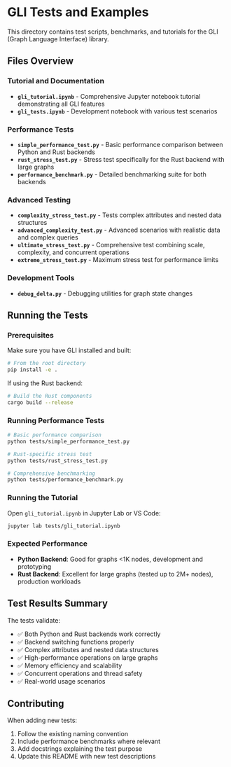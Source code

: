 # GLI Tests and Examples

This directory contains test scripts, benchmarks, and tutorials for the GLI (Graph Language Interface) library.

## Files Overview

### Tutorial and Documentation
- **`gli_tutorial.ipynb`** - Comprehensive Jupyter notebook tutorial demonstrating all GLI features
- **`gli_tests.ipynb`** - Development notebook with various test scenarios

### Performance Tests
- **`simple_performance_test.py`** - Basic performance comparison between Python and Rust backends
- **`rust_stress_test.py`** - Stress test specifically for the Rust backend with large graphs
- **`performance_benchmark.py`** - Detailed benchmarking suite for both backends

### Advanced Testing
- **`complexity_stress_test.py`** - Tests complex attributes and nested data structures
- **`advanced_complexity_test.py`** - Advanced scenarios with realistic data and complex queries
- **`ultimate_stress_test.py`** - Comprehensive test combining scale, complexity, and concurrent operations
- **`extreme_stress_test.py`** - Maximum stress test for performance limits

### Development Tools
- **`debug_delta.py`** - Debugging utilities for graph state changes

## Running the Tests

### Prerequisites
Make sure you have GLI installed and built:
```bash
# From the root directory
pip install -e .
```

If using the Rust backend:
```bash
# Build the Rust components
cargo build --release
```

### Running Performance Tests
```bash
# Basic performance comparison
python tests/simple_performance_test.py

# Rust-specific stress test
python tests/rust_stress_test.py

# Comprehensive benchmarking
python tests/performance_benchmark.py
```

### Running the Tutorial
Open `gli_tutorial.ipynb` in Jupyter Lab or VS Code:
```bash
jupyter lab tests/gli_tutorial.ipynb
```

### Expected Performance
- **Python Backend**: Good for graphs <1K nodes, development and prototyping
- **Rust Backend**: Excellent for large graphs (tested up to 2M+ nodes), production workloads

## Test Results Summary

The tests validate:
- ✅ Both Python and Rust backends work correctly
- ✅ Backend switching functions properly
- ✅ Complex attributes and nested data structures
- ✅ High-performance operations on large graphs
- ✅ Memory efficiency and scalability
- ✅ Concurrent operations and thread safety
- ✅ Real-world usage scenarios

## Contributing

When adding new tests:
1. Follow the existing naming convention
2. Include performance benchmarks where relevant
3. Add docstrings explaining the test purpose
4. Update this README with new test descriptions
